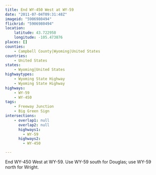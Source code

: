 ```yaml
---
title: End WY-450 West at WY-59
date: "2011-07-04T09:31:48Z"
imageid: "5906980494"
flickrid: "5906980494"
location:
    latitude: 43.722958
    longitude: -105.473876
places: []
counties:
    - Campbell County|Wyoming|United States
countries:
    - United States
states:
    - Wyoming|United States
highwaytypes:
    - Wyoming State Highway
    - Wyoming State Highway
highways:
    - WY-59
    - WY-450
tags:
    - Freeway Junction
    - Big Green Sign
intersections:
    - overlap1: null
      overlap2: null
      highways1:
        - WY-59
      highways2:
        - WY-450

---
```

End WY-450 West at WY-59.  Use WY-59 south for Douglas; use WY-59 north for Wright.